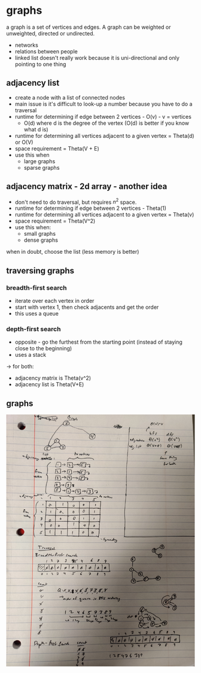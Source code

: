 # graphs

a graph is a set of vertices and edges. A graph can be weighted or unweighted, directed or undirected.

- networks
- relations between people
- linked list doesn't really work because it is uni-directional and only pointing to one thing

## adjacency list

- create a node with a list of connected nodes
- main issue is it's difficult to look-up a number because you have to do a traversal
- runtime for determining if edge between 2 vertices - O(v) - v = vertices
  - O(d) where d is the degree of the vertex (O(d) is better if you know what d is)
- runtime for determining all vertices adjacent to a given vertex = Theta(d) or O(V)
- space requirement = Theta(V + E)
- use this when
  - large graphs
  - sparse graphs

## adjacency matrix - 2d array - another idea

- don't need to do traversal, but requires $n^{2}$ space.
- runtime for determining if edge between 2 vertices - Theta(1)
- runtime for determining all vertices adjacent to a given vertex = Theta(v)
- space requirement = Theta(V^2)
- use this when:
  - small graphs
  - dense graphs

when in doubt, choose the list (less memory is better)

## traversing graphs

### breadth-first search

- iterate over each vertex in order
- start with vertex 1, then check adjacents and get the order
- this uses a queue

### depth-first search

- opposite - go the furthest from the starting point (instead of staying close to the beginning)
- uses a stack

-> for both:

- adjacency matrix is Theta(v^2)
- adjacency list is Theta(V+E)

## graphs

![graphs](./graphs.jpg "Graphs")

